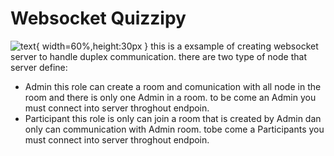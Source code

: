 # Websocket Quizzipy

<!-- <img src="https://user-images.githubusercontent.com/56477571/204067873-14388c28-49b3-448c-b75e-f9a7b15d01c4.jpg" alt="alt text" title="topology" width="50%" heigh="auto"/> -->
![text](https://user-images.githubusercontent.com/56477571/204067873-14388c28-49b3-448c-b75e-f9a7b15d01c4.jpg){ width=60%,height:30px }
this is a exsample of creating websocket server to handle duplex communication.
there are two type of node that server define:
- Admin this role can create a room and comunication with all node in the room and there is only one Admin in a room.
to be come an Admin you must connect into server throghout endpoin.
- Participant this role is only can join a room that is created by Admin dan only can communication with Admin room.
tobe come a Participants you must connect into server throghout endpoin.


